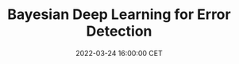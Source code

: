 ---
title: "Bayesian Deep Learning for Error Detection"
date: 2022-03-24 16:00:00 CET
categories: meetup 
links:
location: None
logo: /assets/logo-lkeb.png
talks:
- title: "Towards faster error detection of deep learning contours using Bayesian uncertainty heatmaps in radiotherapy"
  speaker:
    name: "Prerak Mody"
    twitter: modybaba101
    github: prerakmody
    scholar: KufX7AYAAAAJ
  abstract: |
    Bayesian Neural Nets (BNN) are increasingly used for robust organ auto-contouring. Uncertainty heatmaps extracted from BNNs have been shown to correspond to inaccurate regions. To help speed up the mandatory quality assessment (QA) of contours in radiotherapy, these heatmaps could be used as stimuli to direct visual attention of clinicians to potential inaccuracies. In practice, this is non-trivial to achieve since many accurate regions also exhibit uncertainty. 
    <br/>
    To influence the output uncertainty of a BNN, we propose a modified accuracy-versus-uncertainty (AvU) metric as an additional objective during model training that penalizes both accurate regions exhibiting uncertainty as well as inaccurate regions exhibiting certainty. For evaluation, we propose an uncertainty-ROC curve that can help differentiate between Bayesian models by comparing the probability of uncertainty in inaccurate versus accurate regions.
    <br/>
    We train and evaluate a FlipOut BNN model on the MICCAI2015 Head and Neck Segmentation challenge dataset and on the DeepMind-TCIA dataset, and observed an increase in the AUC of uncertainty-ROC curves by 5.6% and 5.9%, respectively, when using the AvU objective. The AvU objective primarily reduced false positives regions (uncertain and accurate), drawing less visual attention to these regions, thereby potentially improving the speed of error detection.
    <br/>
    You can find code for this work [here](https://github.com/prerakmody/hansegmentation-uncertainty-errordetection) and read the paper submitted to the [UNSURE2022](https://unsuremiccai.github.io/) workshop [here](https://link.springer.com/chapter/10.1007/978-3-031-16749-2_7)

---